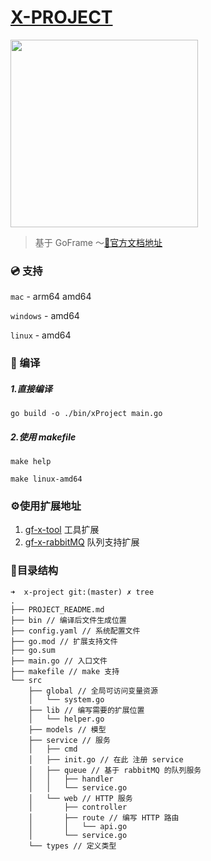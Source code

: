 # [X-PROJECT](https://github.com/xgd16/x-project/releases)

<img src="https://goframe.org/download/attachments/1114119/logo2.png?version=1&modificationDate=1684158720965&api=v2" width="300" alt="">

> 基于 GoFrame
～[💈官方文档地址](https://goframe.org/display/gf)

### 💿 支持

``mac`` - arm64 amd64

``windows`` - amd64

``linux`` - amd64

### 💼 编译

##### 1.直接编译
```shell
go build -o ./bin/xProject main.go
```
##### 2.使用 makefile
```shell
make help
```
```shell
make linux-amd64
```

### ⚙️使用扩展地址

1. [gf-x-tool](github.com/xgd16/gf-x-tool) 工具扩展
2. [gf-x-rabbitMQ](github.com/xgd16/gf-x-rabbitMQ) 队列支持扩展

### 🌲目录结构

```
➜  x-project git:(master) ✗ tree                  
.
├── PROJECT_README.md
├── bin // 编译后文件生成位置
├── config.yaml // 系统配置文件
├── go.mod // 扩展支持文件
├── go.sum
├── main.go // 入口文件
├── makefile // make 支持
└── src
    ├── global // 全局可访问变量资源
    │   └── system.go
    ├── lib // 编写需要的扩展位置
    │   └── helper.go
    ├── models // 模型
    ├── service // 服务
    │   ├── cmd
    │   ├── init.go // 在此 注册 service
    │   ├── queue // 基于 rabbitMQ 的队列服务
    │   │   ├── handler
    │   │   └── service.go
    │   └── web // HTTP 服务
    │       ├── controller
    │       ├── route // 编写 HTTP 路由
    │       │   └── api.go
    │       └── service.go
    └── types // 定义类型
```

